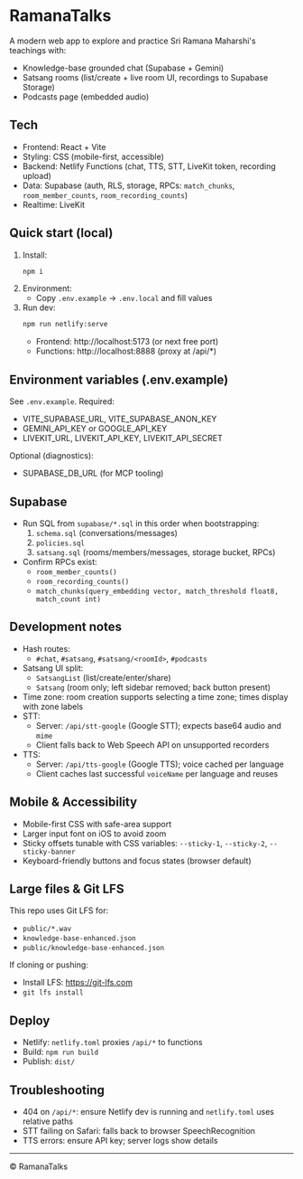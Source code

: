 # RamanaTalks

A modern web app to explore and practice Sri Ramana Maharshi's teachings with:
- Knowledge-base grounded chat (Supabase + Gemini)
- Satsang rooms (list/create + live room UI, recordings to Supabase Storage)
- Podcasts page (embedded audio)

## Tech
- Frontend: React + Vite
- Styling: CSS (mobile-first, accessible)
- Backend: Netlify Functions (chat, TTS, STT, LiveKit token, recording upload)
- Data: Supabase (auth, RLS, storage, RPCs: `match_chunks`, `room_member_counts`, `room_recording_counts`)
- Realtime: LiveKit

## Quick start (local)
1. Install:
   ```bash
   npm i
   ```
2. Environment:
   - Copy `.env.example` → `.env.local` and fill values
3. Run dev:
   ```bash
   npm run netlify:serve
   ```
   - Frontend: http://localhost:5173 (or next free port)
   - Functions: http://localhost:8888 (proxy at /api/*)

## Environment variables (.env.example)
See `.env.example`. Required:
- VITE_SUPABASE_URL, VITE_SUPABASE_ANON_KEY
- GEMINI_API_KEY or GOOGLE_API_KEY
- LIVEKIT_URL, LIVEKIT_API_KEY, LIVEKIT_API_SECRET

Optional (diagnostics):
- SUPABASE_DB_URL (for MCP tooling)

## Supabase
- Run SQL from `supabase/*.sql` in this order when bootstrapping:
  1) `schema.sql` (conversations/messages)
  2) `policies.sql`
  3) `satsang.sql` (rooms/members/messages, storage bucket, RPCs)
- Confirm RPCs exist:
  - `room_member_counts()`
  - `room_recording_counts()`
  - `match_chunks(query_embedding vector, match_threshold float8, match_count int)`

## Development notes
- Hash routes:
  - `#chat`, `#satsang`, `#satsang/<roomId>`, `#podcasts`
- Satsang UI split:
  - `SatsangList` (list/create/enter/share)
  - `Satsang` (room only; left sidebar removed; back button present)
- Time zone: room creation supports selecting a time zone; times display with zone labels
- STT:
  - Server: `/api/stt-google` (Google STT); expects base64 audio and `mime`
  - Client falls back to Web Speech API on unsupported recorders
- TTS:
  - Server: `/api/tts-google` (Google TTS); voice cached per language
  - Client caches last successful `voiceName` per language and reuses

## Mobile & Accessibility
- Mobile-first CSS with safe-area support
- Larger input font on iOS to avoid zoom
- Sticky offsets tunable with CSS variables: `--sticky-1`, `--sticky-2`, `--sticky-banner`
- Keyboard-friendly buttons and focus states (browser default)

## Large files & Git LFS
This repo uses Git LFS for:
- `public/*.wav`
- `knowledge-base-enhanced.json`
- `public/knowledge-base-enhanced.json`

If cloning or pushing:
- Install LFS: https://git-lfs.com
- `git lfs install`

## Deploy
- Netlify: `netlify.toml` proxies `/api/*` to functions
- Build: `npm run build`
- Publish: `dist/`

## Troubleshooting
- 404 on `/api/*`: ensure Netlify dev is running and `netlify.toml` uses relative paths
- STT failing on Safari: falls back to browser SpeechRecognition
- TTS errors: ensure API key; server logs show details

---

© RamanaTalks
